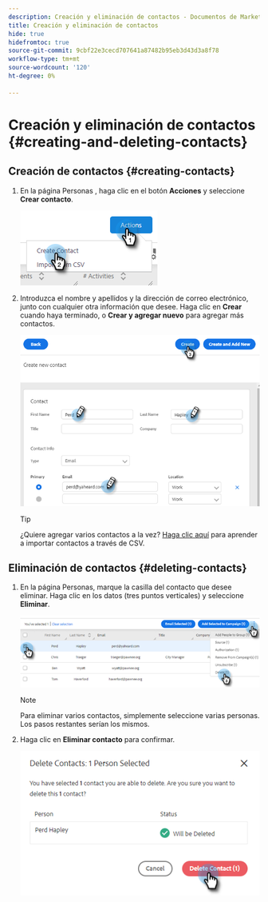 ```yaml
---
description: Creación y eliminación de contactos - Documentos de Marketo - Documentación del producto
title: Creación y eliminación de contactos
hide: true
hidefromtoc: true
source-git-commit: 9cbf22e3cecd707641a87482b95eb3d43d3a8f78
workflow-type: tm+mt
source-wordcount: '120'
ht-degree: 0%

---
```


# Creación y eliminación de contactos {#creating-and-deleting-contacts}

## Creación de contactos {#creating-contacts}

1. En la página Personas , haga clic en el botón **Acciones** y seleccione **Crear contacto**.

   ![](assets/creating-and-deleting-contacts-1.png)

1. Introduzca el nombre y apellidos y la dirección de correo electrónico, junto con cualquier otra información que desee. Haga clic en **Crear** cuando haya terminado, o **Crear y agregar nuevo** para agregar más contactos.

   ![](assets/creating-and-deleting-contacts-2.png)

   >[!TIP]
   >
   >¿Quiere agregar varios contactos a la vez? [Haga clic aquí](/help/marketo/product-docs/marketo-sales-insight/actions/people/managing-contacts/import-contacts-via-csv.md) para aprender a importar contactos a través de CSV.

## Eliminación de contactos {#deleting-contacts}

1. En la página Personas, marque la casilla del contacto que desee eliminar. Haga clic en los datos (tres puntos verticales) y seleccione **Eliminar**.

   ![](assets/creating-and-deleting-contacts-3.png)

   >[!NOTE]
   >
   >Para eliminar varios contactos, simplemente seleccione varias personas. Los pasos restantes serían los mismos.

1. Haga clic en **Eliminar contacto** para confirmar.

   ![](assets/creating-and-deleting-contacts-4.png)
